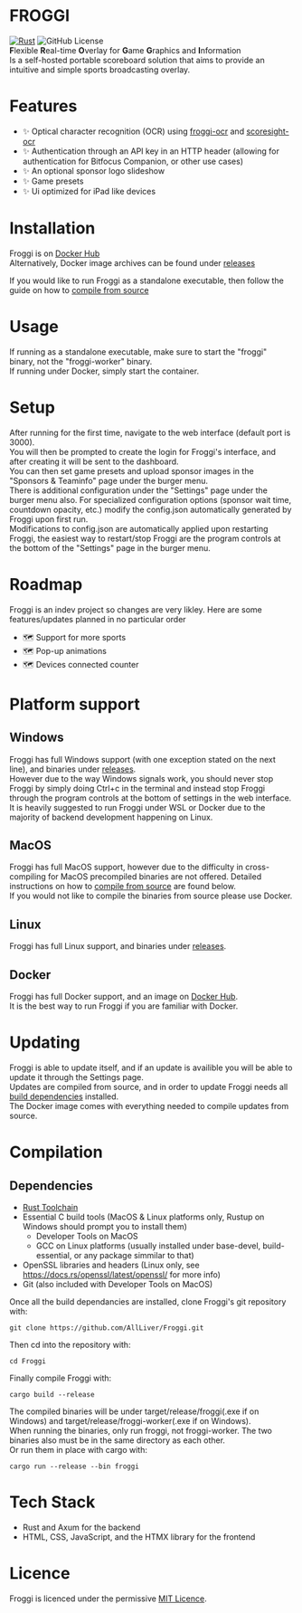 # FROGGI
[![Rust](https://github.com/AllLiver/Froggi/actions/workflows/rust.yml/badge.svg)](https://github.com/AllLiver/Froggi/actions/workflows/rust.yml)
![GitHub License](https://img.shields.io/github/license/allliver/froggi)  
**F**lexible **R**eal-time **O**verlay for **G**ame **G**raphics and **I**nformation  
Is a self-hosted portable scoreboard solution that aims to provide an intuitive and simple sports broadcasting overlay.

# Features
 - ✨ Optical character recognition (OCR) using [froggi-ocr](https://github.com/AllLiver/froggi-ocr) and [scoresight-ocr](https://github.com/locaal-ai/scoresight)
 - ✨ Authentication through an API key in an HTTP header (allowing for authentication for Bitfocus Companion, or other use cases)
 - ✨ An optional sponsor logo slideshow
 - ✨ Game presets
 - ✨ Ui optimized for iPad like devices

# Installation
Froggi is on [Docker Hub](https://hub.docker.com/repository/docker/allliver/froggi/general)  
Alternatively, Docker image archives can be found under [releases](https://github.com/AllLiver/Froggi/releases)  
  
If you would like to run Froggi as a standalone executable, then follow the guide on how to [compile from source](https://github.com/AllLiver/Froggi/#compilation)

# Usage
If running as a standalone executable, make sure to start the "froggi" binary, not the "froggi-worker" binary.  
If running under Docker, simply start the container.  

# Setup
After running for the first time, navigate to the web interface (default port is 3000).  
You will then be prompted to create the login for Froggi's interface, and after creating it will be sent to the dashboard.  
You can then set game presets and upload sponsor images in the "Sponsors & Teaminfo" page under the burger menu.  
There is additional configuration under the "Settings" page under the burger menu also. For specialized configuration options (sponsor wait time, countdown opacity, etc.) modify the config.json automatically generated by Froggi upon first run.  
Modifications to config.json are automatically applied upon restarting Froggi, the easiest way to restart/stop Froggi are the program controls at the bottom of the "Settings" page in the burger menu.  

# Roadmap
Froggi is an indev project so changes are very likley.
Here are some features/updates planned in no particular order
 - 🗺️ Support for more sports
 - 🗺️ Pop-up animations
 - 🗺️ Devices connected counter

# Platform support
## Windows
Froggi has full Windows support (with one exception stated on the next line), and binaries under [releases](https://github.com/AllLiver/Froggi/releases).  
However due to the way Windows signals work, you should never stop Froggi by simply doing Ctrl+c in the terminal and instead stop Froggi through the program controls at the bottom of settings in the web interface.  
It is heavily suggested to run Froggi under WSL or Docker due to the majority of backend development happening on Linux.  

## MacOS
Froggi has full MacOS support, however due to the difficulty in cross-compiling for MacOS precompiled binaries are not offered. Detailed instructions on how to [compile from source](https://github.com/AllLiver/Froggi/#compilation) are found below.  
If you would not like to compile the binaries from source please use Docker.

## Linux
Froggi has full Linux support, and binaries under [releases](https://github.com/AllLiver/Froggi/releases).

## Docker
Froggi has full Docker support, and an image on [Docker Hub](https://hub.docker.com/repository/docker/allliver/froggi/general).  
It is the best way to run Froggi if you are familiar with Docker.  

# Updating
Froggi is able to update itself, and if an update is availible you will be able to update it through the Settings page.  
Updates are compiled from source, and in order to update Froggi needs all [build dependencies](https://github.com/AllLiver/Froggi/#dependencies) installed.  
The Docker image comes with everything needed to compile updates from source.

# Compilation 
## Dependencies
 - [Rust Toolchain](https://rustup.rs)
 - Essential C build tools (MacOS & Linux platforms only, Rustup on Windows should prompt you to install them)
     - Developer Tools on MacOS
     - GCC on Linux platforms (usually installed under base-devel, build-essential, or any package simmilar to that)
 - OpenSSL libraries and headers (Linux only, see https://docs.rs/openssl/latest/openssl/ for more info)
 - Git (also included with Developer Tools on MacOS)

Once all the build dependancies are installed, clone Froggi's git repository with:
```
git clone https://github.com/AllLiver/Froggi.git
```
Then cd into the repository with:
```
cd Froggi
```
Finally compile Froggi with:
```
cargo build --release
```
The compiled binaries will be under target/release/froggi(.exe if on Windows) and target/release/froggi-worker(.exe if on Windows).  
When running the binaries, only run froggi, not froggi-worker. The two binaries also must be in the same directory as each other.  
Or run them in place with cargo with:
```
cargo run --release --bin froggi
```

# Tech Stack
 - Rust and Axum for the backend
 - HTML, CSS, JavaScript, and the HTMX library for the frontend

# Licence
Froggi is licenced under the permissive [MIT Licence](https://mit-license.org/).
